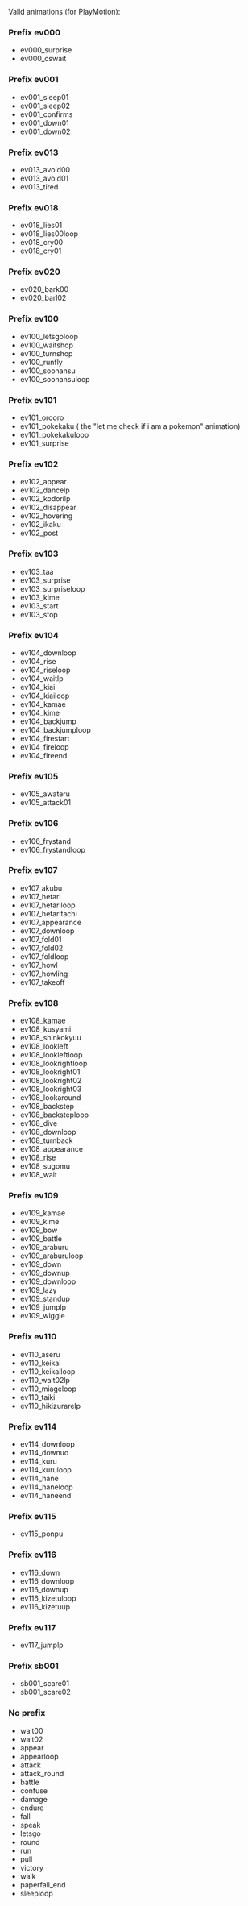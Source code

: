Valid animations (for PlayMotion):

### Prefix ev000
- ev000_surprise
- ev000_cswait

### Prefix ev001
- ev001_sleep01
- ev001_sleep02
- ev001_confirms
- ev001_down01
- ev001_down02

### Prefix ev013
- ev013_avoid00
- ev013_avoid01
- ev013_tired

### Prefix ev018
- ev018_lies01
- ev018_lies00loop
- ev018_cry00
- ev018_cry01

### Prefix ev020
- ev020_bark00
- ev020_barl02

### Prefix ev100
- ev100_letsgoloop
- ev100_waitshop
- ev100_turnshop
- ev100_runfly
- ev100_soonansu
- ev100_soonansuloop

### Prefix ev101
- ev101_orooro
- ev101_pokekaku ( the "let me check if i am a pokemon" animation)
- ev101_pokekakuloop
- ev101_surprise

### Prefix ev102
- ev102_appear
- ev102_dancelp
- ev102_kodorilp
- ev102_disappear
- ev102_hovering
- ev102_ikaku
- ev102_post

### Prefix ev103
- ev103_taa
- ev103_surprise
- ev103_surpriseloop
- ev103_kime
- ev103_start
- ev103_stop

### Prefix ev104
- ev104_downloop
- ev104_rise
- ev104_riseloop
- ev104_waitlp
- ev104_kiai
- ev104_kiailoop
- ev104_kamae
- ev104_kime
- ev104_backjump
- ev104_backjumploop
- ev104_firestart
- ev104_fireloop
- ev104_fireend

### Prefix ev105
- ev105_awateru
- ev105_attack01

### Prefix ev106
- ev106_frystand
- ev106_frystandloop

### Prefix ev107
- ev107_akubu
- ev107_hetari
- ev107_hetariloop
- ev107_hetaritachi
- ev107_appearance
- ev107_downloop
- ev107_fold01
- ev107_fold02
- ev107_foldloop
- ev107_howl
- ev107_howling
- ev107_takeoff

### Prefix ev108
- ev108_kamae
- ev108_kusyami
- ev108_shinkokyuu
- ev108_lookleft
- ev108_lookleftloop
- ev108_lookrightloop
- ev108_lookright01
- ev108_lookright02
- ev108_lookright03
- ev108_lookaround
- ev108_backstep
- ev108_backsteploop
- ev108_dive
- ev108_downloop
- ev108_turnback
- ev108_appearance
- ev108_rise
- ev108_sugomu
- ev108_wait

### Prefix ev109
- ev109_kamae
- ev109_kime
- ev109_bow
- ev109_battle
- ev109_araburu
- ev109_araburuloop
- ev109_down
- ev109_downup
- ev109_downloop
- ev109_lazy
- ev109_standup
- ev109_jumplp
- ev109_wiggle

### Prefix ev110
- ev110_aseru
- ev110_keikai
- ev110_keikailoop
- ev110_wait02lp
- ev110_miageloop
- ev110_taiki
- ev110_hikizurarelp

### Prefix ev114
- ev114_downloop
- ev114_downuo
- ev114_kuru
- ev114_kuruloop
- ev114_hane
- ev114_haneloop
- ev114_haneend

### Prefix ev115
- ev115_ponpu

### Prefix ev116
- ev116_down
- ev116_downloop
- ev116_downup
- ev116_kizetuloop
- ev116_kizetuup

### Prefix ev117
- ev117_jumplp

### Prefix sb001
- sb001_scare01
- sb001_scare02

### No prefix
- wait00
- wait02
- appear
- appearloop
- attack
- attack_round
- battle
- confuse
- damage
- endure
- fall
- speak
- letsgo
- round
- run
- pull
- victory
- walk
- paperfall_end
- sleeploop
